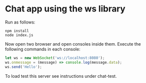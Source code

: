 # Chat app using the ws library

Run as follows:

```shell
npm install
node index.js
```

Now open two browser and open consoles inside them. Execute the following
commands in each console:

```javascript
let ws = new WebSocket('ws://localhost:8080');
ws.onmessage = (message) => console.log(message.data);
ws.send('Hello');
```

To load test this server see instructions under chat-test.
